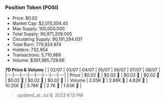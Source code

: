 
  ### Position Token (POSI)
  - Price: $0.02
  - Market Cap: $2,015,304.45
  - Max Supply: 100,000,000
  - Total Supply: 90,971,209.005
  - Circulating Supply: 90,191,284.031
  - Total Burn: 779,924.974
  - Holders: 732,954
  - Transactions: 5,710,969
  - Volume: $391,985,729.66

  **7D Price & Volume**
  | | 02&#x2F;07 | 03&#x2F;07 | 04&#x2F;07 | 05&#x2F;07 | 06&#x2F;07 | 07&#x2F;07 | 08&#x2F;07 |
  |---|---|---|---|---|---|---|---|
  | Price | $0.02 🔻 | $0.02 🔻 | $0.02 🔻 | $0.02 🔻 | $0.02 🚀 | $0.02 🚀 | $0.02 🚀 |
  | Volume | 2.05K 🔻 | 2.88K 🚀 | 4.82K 🚀 | 10.25K 🚀 | 3.76K 🔻 | 2.7K 🔻 | 1.63K 🔻 |

  > updated_at: Jul 8, 2023 6:13 PM
